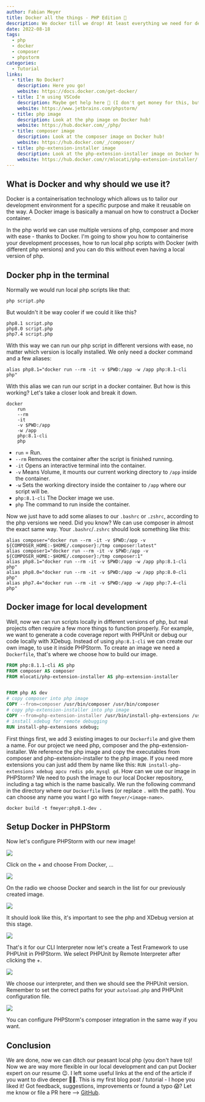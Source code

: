 ```yaml
---
author: Fabian Meyer
title: Docker all the things - PHP Edition 🚀
description: We docker till we drop! At least everything we need for development.
date: 2022-08-18
tags:
  - php
  - docker
  - composer
  - phpstorm
categories:
  - Tutorial
links:
  - title: No Docker?
    description: Here you go!
    website: https://docs.docker.com/get-docker/
  - title: I'm using VSCode
    description: Maybe get help here 👀 (I don't get money for this, but I would take it JetBrains!)
    website: https://www.jetbrains.com/phpstorm/
  - title: php image
    description: Look at the php image on Docker hub!
    website: https://hub.docker.com/_/php/
  - title: composer image
    description: Look at the composer image on Docker hub!
    website: https://hub.docker.com/_/composer/
  - title: php-extension-installer image
    description: Look at the php-extension-installer image on Docker hub!
    website: https://hub.docker.com/r/mlocati/php-extension-installer/
---
```


## What is Docker and why should we use it?

Docker is a containerisation technology which allows us to tailor our development environment for a specific purpose and
make it reusable on the way. A Docker image is basically a manual on how to construct a Docker container.

In the php world we can use multiple versions of php, composer and more with ease - thanks to Docker. I'm going to show
you how to containerise your development processes, how to run local php scripts with Docker (with different php
versions) and you can do this without even having a local version of php.

## Docker php in the terminal

Normally we would run local php scripts like that:

```bash{linenos=false,.command}
php script.php
```

But wouldn't it be way cooler if we could it like this?

```bash{linenos=false,.command}
php8.1 script.php
php8.0 script.php
php7.4 script.php
```

With this way we can run our php script in different versions with ease, no matter which version is locally installed.
We only need a docker command and a few aliases:

```bash{linenos=false}
alias php8.1="docker run --rm -it -v $PWD:/app -w /app php:8.1-cli php"
```

With this alias we can run our script in a docker container. But how is this working? Let's take a closer look and break
it down.

```bash{linenos=false}
docker
    run
    --rm
    -it
    -v $PWD:/app
    -w /app
    php:8.1-cli
    php
```

 - `run` = Run.
 - `--rm` Removes the container after the script is finished running.
 - `-it` Opens an interactive terminal into the container.
 - `-v` Means Volume, it mounts our current working directory to `/app` inside the container.
 - `-w` Sets the working directory inside the container to `/app` where our script will be.
 - `php:8.1-cli` The Docker image we use.
 - `php` The command to run inside the container.

Now we just have to add some aliases to our `.bashrc` or `.zshrc`, according to the php versions we need. Did you know?
We can use composer in almost the exact same way. Your `.bashrc`/`.zshrc` should look something like this:

```bash{linenos=false}
alias composer="docker run --rm -it -v $PWD:/app -v ${COMPOSER_HOME:-$HOME/.composer}:/tmp composer:latest"
alias composer1="docker run --rm -it -v $PWD:/app -v ${COMPOSER_HOME:-$HOME/.composer}:/tmp composer:1"
alias php8.1="docker run --rm -it -v $PWD:/app -w /app php:8.1-cli php"
alias php8.0="docker run --rm -it -v $PWD:/app -w /app php:8.0-cli php"
alias php7.4="docker run --rm -it -v $PWD:/app -w /app php:7.4-cli php"
```

## Docker image for local development

Well, now we can run scripts locally in different versions of php, but real projects often require a few more things to
function properly. For example, we want to generate a code coverage report with PHPUnit or debug our code locally with
XDebug. Instead of using `php:8.1-cli` we can create our own image, to use it inside PHPStorm. To create an image we
need a `Dockerfile`, that's where we choose how to build our image.

```dockerfile
FROM php:8.1.1-cli AS php
FROM composer AS composer
FROM mlocati/php-extension-installer AS php-extension-installer


FROM php AS dev
# copy composer into php image
COPY --from=composer /usr/bin/composer /usr/bin/composer
# copy php-extension-installer into php image
COPY --from=php-extension-installer /usr/bin/install-php-extensions /usr/bin/install-php-extensions
# install xdebug for remote debugging
RUN install-php-extensions xdebug;
```

First things first, we add 3 existing images to our `Dockerfile` and give them a name. For our project we need php,
composer and the php-extension-installer. We reference the php image and copy the executables from composer and 
php-extension-installer to the php image. If you need more extensions you can just add them by name like this:
`RUN install-php-extensions xdebug apcu redis pdo_mysql gd`. How can we use our image in PHPStorm? We need to push the
image to our local Docker repository, including a tag which is the name basically. We run the following command in the
directory where our `Dockerfile` lives (or replace `.` with the path). You can choose any name you want I go with 
`fmeyer/<image-name>`.

```bash{linenos=false,.command}
docker build -t fmeyer:php8.1-dev .
```

## Setup Docker in PHPStorm

Now let's configure PHPStorm with our new image!

![](phpstrm01.png)

Click on the + and choose From Docker, ...

![](phpstrm02.png)

On the radio we choose Docker and search in the list for our previously created image.

![](phpstrm03.png)

It should look like this, it's important to see the php and XDebug version at this stage.

![](phpstrm04.png)

That's it for our CLI Interpreter now let's create a Test Framework to use PHPUnit in PHPStorm. We select PHPUnit by 
Remote Interpreter after clicking the +.

![](phpstrm05.png)

We choose our interpreter, and then we should see the PHPUnit version. Remember to set the correct paths for your 
`autoload.php` and PHPUnit configuration file.

![](phpstrm06.png)

You can configure PHPStorm's composer integration in the same way if you want.

## Conclusion

We are done, now we can ditch our peasant local php (you don't have to)! Now we are way more flexible in our local
development and can put Docker expert on our resume 😉. I left some useful links at the end of the article if you want
to dive deeper ✌🏻. This is my first blog post / tutorial - I hope you liked it! Got feedback, suggestions, improvements
or found a typo 😱? Let me know or file a PR here --> [GitHub](https://github.com/dinooo13/fmeyer.dev-content).